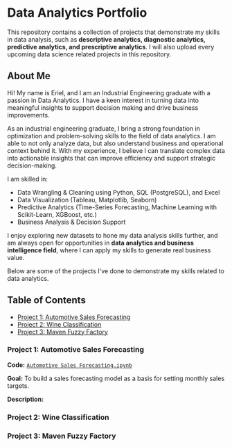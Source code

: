 # Data Analytics Portfolio
This repository contains a collection of projects that demonstrate my skills in data analysis, such as **descriptive analytics, diagnostic analytics, predictive analytics, and prescriptive analytics**. I will also upload every upcoming data science related projects in this repository.

## About Me
Hi! My name is Eriel, and I am an Industrial Engineering graduate with a passion in Data Analytics. I have a keen interest in turning data into meaningful insights to support decision making and drive business improvements.

As an industrial engineering graduate, I bring a strong foundation in optimization and problem-solving skills to the field of data analytics. I am able to not only analyze data, but also understand business and operational context behind it. With my experience, I believe I can translate complex data into actionable insights that can improve efficiency and support strategic decision-making.

I am skilled in:
- Data Wrangling & Cleaning using Python, SQL (PostgreSQL), and Excel
- Data Visualization (Tableau, Matplotlib, Seaborn)
- Predictive Analytics (Time-Series Forecasting, Machine Learning with Scikit-Learn, XGBoost, etc.)
- Business Analysis & Decision Support

I enjoy exploring new datasets to hone my data analysis skills further, and am always open for opportunities in **data analytics and business intelligence field**, where I can apply my skills to generate real business value. 

Below are some of the projects I've done to demonstrate my skills related to data analytics.

## Table of Contents
- [Project 1: Automotive Sales Forecasting](#project-1-automotive-sales-forecasting)
- [Project 2: Wine Classification](#project-2-wine-classification)
- [Project 3: Maven Fuzzy Factory](#project-3-maven-fuzzy-factory)

### Project 1: Automotive Sales Forecasting
**Code:** [`Automotive Sales Forecasting.ipynb`](./Automotive%20Sales%20Forecasting%20using%20Hybrid%20Model%20(Holt-Winters%20+%20Random%20Forest)/Automotive%20Sales%20Forecasting.ipynb)

**Goal:** To build a sales forecasting model as a basis for setting monthly sales targets.

**Description:**

### Project 2: Wine Classification


### Project 3: Maven Fuzzy Factory

